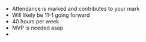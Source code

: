 
* Attendance is marked and contributes to your mark
* Will likely be 11-1 going forward
* 40 hours per week
* MVP is needed asap
* 